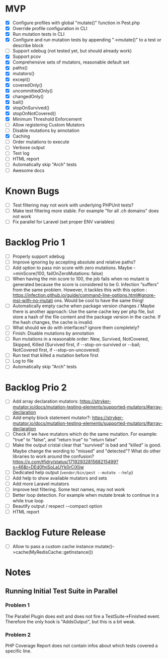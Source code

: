 # MVP
- [x] Configure profiles with global "mutate()" function in Pest.php
- [x] Override profile configuration in CLI
- [x] Run mutation tests in CLI
- [x] Configure and run mutation tests by appending "->mutate()" to a test or describe block
- [ ] Support xdebug (not tested yet, but should already work)
- [x] Support pcov
- [x] Comprehensive sets of mutators, reasonable default set
- [x] paths()
- [x] mutators()
- [x] except()
- [x] coveredOnly()
- [x] uncommittedOnly()
- [x] changedOnly()
- [x] bail()
- [x] stopOnSurvived()
- [x] stopOnNotCovered()
- [x] Minimum Threshold Enforcement
- [ ] Allow registering Custom Mutators
- [ ] Disable mutations by annotation
- [x] Caching
- [ ] Order mutations to execute
- [ ] Verbose output
- [ ] Text log
- [ ] HTML report
- [ ] Automatically skip "Arch" tests
- [ ] Awesome docs

# Known Bugs
- [ ] Test filtering may not work with underlying PHPUnit tests?
- [ ] Make test filtering more stable. For example "for all .ch domains" does not work
- [ ] Fix parallel for Laravel (set proper ENV variables)

# Backlog Prio 1
- [ ] Properly support xdebug
- [ ] Improve ignoring by accepting absolute and relative paths?
- [ ] Add option to pass min score with zero mutations. Maybe ->minScore(100, failOnZeroMutations: false)
- [ ] When having the min score to 100, the job fails when no mutant is generated because the score is considered to be 0. Infection “suffers” from the same problem. However, it tackles this with this option : https://infection.github.io/guide/command-line-options.html#ignore-msi-with-no-mutati ons. Would be cool to have the same thing!
- [ ] Automatically empty cache when package version changes / Maybe there is another approach: Use the same cache key per php file, but store a hash of the file content and the package version in the cache. If the hash changes, the cache is invalid.
- [ ] What should we do with interfaces? ignore them completely?
- [ ] Finish: Disable mutations by annotation
- [ ] Run mutations in a reasonable order: New, Survived, NotCovered, Skipped, Killed (Survived first, if --stop-on-survived or --bail; NotCovered first, if --stop-on-uncovered)
- [ ] Run test that killed a mutation before first
- [ ] Log to file
- [ ] Automatically skip "Arch" tests

# Backlog Prio 2
- [ ] Add array declaration mutators: https://stryker-mutator.io/docs/mutation-testing-elements/supported-mutators/#array-declaration
- [ ] Add empty block statement mutator?: https://stryker-mutator.io/docs/mutation-testing-elements/supported-mutators/#array-declaration
- [ ] Check if we have mutators which do the same mutation. For example: "true" to "false", and "return true" to "return false"
- [ ] Make the output cristal clear that "survived" is bad and "killed" is good. Maybe change the wording to "missed" and "detected"? What do other libraries to work around the confusion? https://x.com/tfidry/status/1719293281568215499?s=46&t=DEd0fniSoLaUYk0rCiXljw
- [ ] Dedicated help output (`vendor/bin/pest --mutate --help`)
- [ ] Add help to show available mutators and sets
- [ ] Add more Laravel mutators
- [ ] Improve test filtering. Some test names, may not work
- [ ] Better loop detection. For example when mutate break to continue in a while true loop
- [ ] Beautify output / respect --compact option
- [ ] HTML report

# Backlog Future Release
- [ ] Allow to pass a custom cache instance mutate()->cache(MyRedisCache::getInstance())

# Notes
## Running Initial Test Suite in Parallel
### Problem 1
The Parallel Plugin does exit and does not fire a TestSuite->Finished event. Therefore the only hook is "AddsOutput", but this is a bit weak.
### Problem 2
PHP Coverage Report does not contain infos about which tests covered a specific line.
